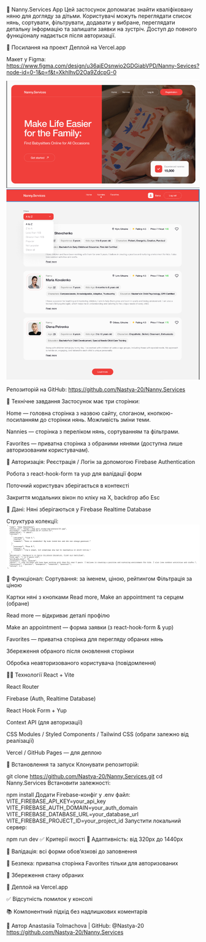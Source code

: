 🧸 Nanny.Services App
Цей застосунок допомагає знайти кваліфіковану няню для догляду за дітьми.
 Користувачі можуть переглядати список нянь, сортувати, фільтрувати, додавати у вибране, 
 переглядати детальну інформацію та залишати заявки на зустріч. 
 Доступ до повного функціоналу надається після авторизації.

🔗 Посилання на проект
Деплой на Vercel.app

Макет у Figma: https://www.figma.com/design/u36ajEOsnwio2GDGiabVPD/Nanny-Sevices?node-id=0-1&p=f&t=XkhIhvD2Oa9ZdcpG-0

![Головна сторінка](./assets/image.png)
![Сторінка з нянями](./assets/image-1.png)

Репозиторій на GitHub: https://github.com/Nastya-20/Nanny.Services

📌 Технічне завдання
Застосунок має три сторінки:

Home — головна сторінка з назвою сайту, слоганом, кнопкою-посиланням до сторінки нянь. Можливість зміни теми.

Nannies — сторінка з переліком нянь, сортуванням та фільтрами.

Favorites — приватна сторінка з обраними нянями (доступна лише авторизованим користувачам).

🔐 Авторизація:
Реєстрація / Логін за допомогою Firebase Authentication

Робота з react-hook-form та yup для валідації форм

Поточний користувач зберігається в контексті

Закриття модальних вікон по кліку на Х, backdrop або Esc

💾 Дані:
Няні зберігаються у Firebase Realtime Database

Структура колекції:
![json](./assets/image-2.png)

📄 Функціонал:
Сортування: за іменем, ціною, рейтингом
Фільтрація за ціною

Картки няні з кнопками Read more, Make an appointment та серцем (обране)

Read more — відкриває деталі профілю

Make an appointment — форма заявки (з react-hook-form & yup)

Favorites — приватна сторінка для перегляду обраних нянь

Збереження обраного після оновлення сторінки

Обробка неавторизованого користувача (повідомлення)

🧑‍💻 Технології
React + Vite

React Router

Firebase (Auth, Realtime Database)

React Hook Form + Yup

Context API (для авторизації)

CSS Modules / Styled Components / Tailwind CSS (обрати залежно від реалізації)

Vercel / GitHub Pages — для деплою

🧰 Встановлення та запуск
Клонувати репозиторій:

git clone https://github.com/Nastya-20/Nanny.Services.git
cd Nanny.Services
Встановити залежності:

npm install
Додати Firebase-конфіг у .env файл:
VITE_FIREBASE_API_KEY=your_api_key
VITE_FIREBASE_AUTH_DOMAIN=your_auth_domain
VITE_FIREBASE_DATABASE_URL=your_database_url
VITE_FIREBASE_PROJECT_ID=your_project_id
Запустити локальний сервер:

npm run dev
✅ Критерії якості
📱 Адаптивність: від 320px до 1440px

🧠 Валідація: всі форми обов’язкові до заповнення

🔐 Безпека: приватна сторінка Favorites тільки для авторизованих

🔄 Збереження стану обраних

🚀 Деплой на Vercel.app

✅ Відсутність помилок у консолі

📚 Компонентний підхід без надлишкових коментарів

🧠 Автор
Anastasiia Tolmachova | GitHub: @Nastya-20
https://github.com/Nastya-20/Nanny.Services




